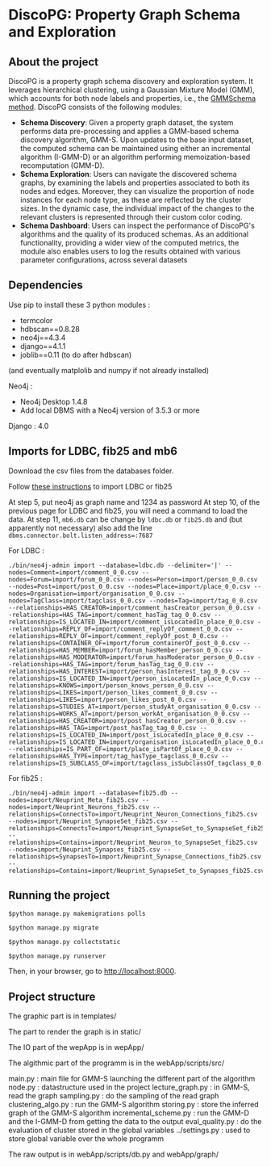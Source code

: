 # DiscoPG: Property Graph Schema and Exploration

## About the project

DiscoPG is a property graph schema discovery and exploration system. It leverages hierarchical clustering, using a Gaussian Mixture Model (GMM), which accounts for both node labels and properties, i.e., the [GMMSchema method](https://openproceedings.org/2022/conf/edbt/paper-139.pdf).
DiscoPG consists of the following modules:

   * **Schema Discovery**:  Given a property graph dataset, the system performs data pre-processing and applies a GMM-based schema discovery algorithm, GMM-S.  Upon updates to the base input dataset, the computed schema can be maintained using either an incremental algorithm (I-GMM-D) or an algorithm performing memoization-based recomputation (GMM-D).
   * **Schema Exploration**: Users can navigate the discovered schema graphs, by examining the labels and properties associated to both its nodes and edges. Moreover, they can visualize the proportion of node instances for each node type, as these are reflected by the cluster sizes. In the dynamic case, the individual impact of the changes to the relevant clusters is represented through their custom color coding.
   * **Schema Dashboard**: Users can inspect the performance of DiscoPG's algorithms and the quality of its produced schemas. As an additional functionality, providing a wider view of the computed metrics, the module also enables users to log the results obtained with various parameter configurations, across several datasets

## Dependencies

Use pip to install these 3 python modules : 
- termcolor
- hdbscan==0.8.28
- neo4j==4.3.4
- django==4.1.1
- joblib==0.11 (to do after hdbscan)

(and eventually matplolib and numpy if not already installed)

Neo4j :
- Neo4j Desktop 1.4.8
- Add local DBMS with a Neo4j version of 3.5.3 or more

Django : 4.0

## Imports for LDBC, fib25 and mb6

Download the csv files from the databases folder.

Follow [these instructions](https://github.com/connectome-neuprint/neuPrint/blob/master/neo4j_desktop_load.md) to import LDBC or fib25 

At step 5, put neo4j as graph name and 1234 as password
At step 10, of the previous page for LDBC and fib25, you will need a command to load the data.
At step 11, `mb6.db` can be change by `ldbc.db` or `fib25.db` and (but apparently not necessary) also add the line `dbms.connector.bolt.listen_address=:7687`

For LDBC :
```
./bin/neo4j-admin import --database=ldbc.db --delimiter='|' --nodes=Comment=import/comment_0_0.csv --nodes=Forum=import/forum_0_0.csv --nodes=Person=import/person_0_0.csv --nodes=Post=import/post_0_0.csv --nodes=Place=import/place_0_0.csv --nodes=Organisation=import/organisation_0_0.csv --nodes=TagClass=import/tagclass_0_0.csv --nodes=Tag=import/tag_0_0.csv --relationships=HAS_CREATOR=import/comment_hasCreator_person_0_0.csv --relationships=HAS_TAG=import/comment_hasTag_tag_0_0.csv --relationships=IS_LOCATED_IN=import/comment_isLocatedIn_place_0_0.csv --relationships=REPLY_OF=import/comment_replyOf_comment_0_0.csv --relationships=REPLY_OF=import/comment_replyOf_post_0_0.csv --relationships=CONTAINER_OF=import/forum_containerOf_post_0_0.csv --relationships=HAS_MEMBER=import/forum_hasMember_person_0_0.csv --relationships=HAS_MODERATOR=import/forum_hasModerator_person_0_0.csv --relationships=HAS_TAG=import/forum_hasTag_tag_0_0.csv --relationships=HAS_INTEREST=import/person_hasInterest_tag_0_0.csv --relationships=IS_LOCATED_IN=import/person_isLocatedIn_place_0_0.csv --relationships=KNOWS=import/person_knows_person_0_0.csv --relationships=LIKES=import/person_likes_comment_0_0.csv --relationships=LIKES=import/person_likes_post_0_0.csv --relationships=STUDIES_AT=import/person_studyAt_organisation_0_0.csv --relationships=WORKS_AT=import/person_workAt_organisation_0_0.csv --relationships=HAS_CREATOR=import/post_hasCreator_person_0_0.csv --relationships=HAS_TAG=import/post_hasTag_tag_0_0.csv --relationships=IS_LOCATED_IN=import/post_isLocatedIn_place_0_0.csv --relationships=IS_LOCATED_IN=import/organisation_isLocatedIn_place_0_0.csv --relationships=IS_PART_OF=import/place_isPartOf_place_0_0.csv --relationships=HAS_TYPE=import/tag_hasType_tagclass_0_0.csv --relationships=IS_SUBCLASS_OF=import/tagclass_isSubclassOf_tagclass_0_0.csv
```

For fib25 : 
```
./bin/neo4j-admin import --database=fib25.db --nodes=import/Neuprint_Meta_fib25.csv --nodes=import/Neuprint_Neurons_fib25.csv --relationships=ConnectsTo=import/Neuprint_Neuron_Connections_fib25.csv --nodes=import/Neuprint_SynapseSet_fib25.csv --relationships=ConnectsTo=import/Neuprint_SynapseSet_to_SynapseSet_fib25.csv --relationships=Contains=import/Neuprint_Neuron_to_SynapseSet_fib25.csv --nodes=import/Neuprint_Synapses_fib25.csv --relationships=SynapsesTo=import/Neuprint_Synapse_Connections_fib25.csv --relationships=Contains=import/Neuprint_SynapseSet_to_Synapses_fib25.csv
```

## Running the project

```console
$python manage.py makemigrations polls

$python manage.py migrate

$python manage.py collectstatic

$python manage.py runserver
```
Then, in your browser, go to [http://localhost:8000](http://localhost:8000).

## Project structure

The graphic part is in templates/

The part to render the graph is in static/

The IO part of the wepApp is in wepApp/

The algithmic part of the programm is in the webApp/scripts/src/

main.py : main file for GMM-S launching the different part of the algorithm
node.py : datastructure used in the project
lecture_graph.py : in GMM-S, read the graph
sampling.py : do the sampling of the read graph
clustering_algo.py : run the GMM-S algorithm
storing.py : store the inferred graph of the GMM-S algorithm
incremental_scheme.py : run the GMM-D and the I-GMM-D from getting the data to the output
eval_quality.py : do the evaluation of cluster stored in the global variables
../settings.py : used to store global variable over the whole programm

The raw output is in webApp/scripts/db.py and webApp/graph/

